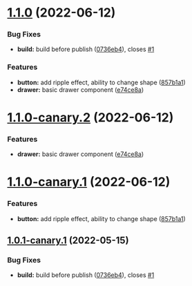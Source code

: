 # [1.1.0](https://github.com/biswarup35/material-you/compare/v1.0.0...v1.1.0) (2022-06-12)


### Bug Fixes

* **build:** build before publish ([0736eb4](https://github.com/biswarup35/material-you/commit/0736eb499db6e9695190e083f24accdbe34ce217)), closes [#1](https://github.com/biswarup35/material-you/issues/1)


### Features

* **button:** add ripple effect, ability to change shape ([857b1a1](https://github.com/biswarup35/material-you/commit/857b1a1138e09af91368a1445722719f3b23dfaa))
* **drawer:** basic drawer component ([e74ce8a](https://github.com/biswarup35/material-you/commit/e74ce8a7dfa68ff7e9c20fbadc76f5a44d3050b7))

# [1.1.0-canary.2](https://github.com/biswarup35/material-you/compare/v1.1.0-canary.1...v1.1.0-canary.2) (2022-06-12)


### Features

* **drawer:** basic drawer component ([e74ce8a](https://github.com/biswarup35/material-you/commit/e74ce8a7dfa68ff7e9c20fbadc76f5a44d3050b7))

# [1.1.0-canary.1](https://github.com/biswarup35/material-you/compare/v1.0.1-canary.1...v1.1.0-canary.1) (2022-06-12)


### Features

* **button:** add ripple effect, ability to change shape ([857b1a1](https://github.com/biswarup35/material-you/commit/857b1a1138e09af91368a1445722719f3b23dfaa))

## [1.0.1-canary.1](https://github.com/biswarup35/material-you/compare/v1.0.0...v1.0.1-canary.1) (2022-05-15)


### Bug Fixes

* **build:** build before publish ([0736eb4](https://github.com/biswarup35/material-you/commit/0736eb499db6e9695190e083f24accdbe34ce217)), closes [#1](https://github.com/biswarup35/material-you/issues/1)
